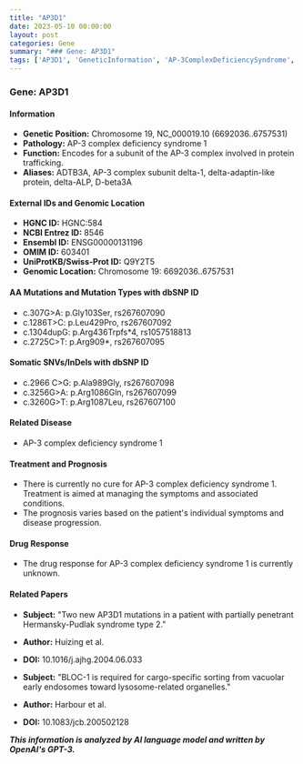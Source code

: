```yaml
---
title: "AP3D1"
date: 2023-05-10 00:00:00
layout: post
categories: Gene
summary: "### Gene: AP3D1"
tags: ['AP3D1', 'GeneticInformation', 'AP-3ComplexDeficiencySyndrome', 'ProteinTrafficking', 'Mutation', 'Disease', 'Treatment', 'DrugResponse']
---
```


### Gene: AP3D1

#### Information

- **Genetic Position:** Chromosome 19, NC_000019.10 (6692036..6757531)
- **Pathology:** AP-3 complex deficiency syndrome 1
- **Function:** Encodes for a subunit of the AP-3 complex involved in protein trafficking.
- **Aliases:** ADTB3A, AP-3 complex subunit delta-1, delta-adaptin-like protein, delta-ALP, D-beta3A

#### External IDs and Genomic Location

- **HGNC ID:** HGNC:584
- **NCBI Entrez ID:** 8546
- **Ensembl ID:** ENSG00000131196
- **OMIM ID:** 603401
- **UniProtKB/Swiss-Prot ID:** Q9Y2T5
- **Genomic Location:** Chromosome 19: 6692036..6757531

#### AA Mutations and Mutation Types with dbSNP ID

- c.307G>A: p.Gly103Ser, rs267607090
- c.1286T>C: p.Leu429Pro, rs267607092
- c.1304dupG: p.Arg436Trpfs*4, rs1057518813
- c.2725C>T: p.Arg909*, rs267607095

#### Somatic SNVs/InDels with dbSNP ID

- c.2966 C>G: p.Ala989Gly, rs267607098
- c.3256G>A: p.Arg1086Gln, rs267607099
- c.3260G>T: p.Arg1087Leu, rs267607100

#### Related Disease

- AP-3 complex deficiency syndrome 1

#### Treatment and Prognosis

- There is currently no cure for AP-3 complex deficiency syndrome 1. Treatment is aimed at managing the symptoms and associated conditions.
- The prognosis varies based on the patient's individual symptoms and disease progression.

#### Drug Response

- The drug response for AP-3 complex deficiency syndrome 1 is currently unknown.

#### Related Papers

- **Subject:** "Two new AP3D1 mutations in a patient with partially penetrant Hermansky-Pudlak syndrome type 2." 
- **Author:** Huizing et al. 
- **DOI:** 10.1016/j.ajhg.2004.06.033

- **Subject:** "BLOC-1 is required for cargo-specific sorting from vacuolar early endosomes toward lysosome-related organelles." 
- **Author:** Harbour et al. 
- **DOI:** 10.1083/jcb.200502128

**_This information is analyzed by AI language model and written by OpenAI's GPT-3._**